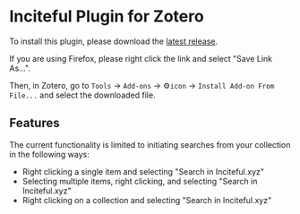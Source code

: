 # Inciteful Plugin for Zotero

To install this plugin, please download the [latest release](https://github.com/inciteful-xyz/inciteful-zotero-plugin/releases/latest/). 

If you are using Firefox, please right click the link and select "Save Link As...".

Then, in Zotero, go to `Tools` -> `Add-ons` -> :gear:`icon` -> `Install Add-on From File...` and select the downloaded file.

## Features
The current functionality is limited to initiating searches from your collection in the following ways:

- Right clicking a single item and selecting "Search in Inciteful.xyz"
- Selecting multiple items, right clicking, and selecting "Search in Inciteful.xyz"
- Right clicking on a collection and selecting "Search in Inciteful.xyz"
